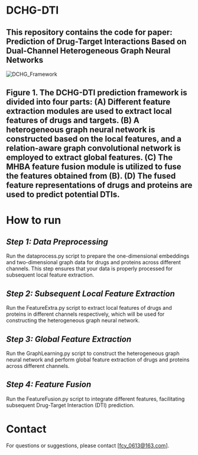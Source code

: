 # **DCHG-DTI**
## This repository contains the code for paper: Prediction of Drug-Target Interactions Based on Dual-Channel Heterogeneous Graph Neural Networks
![DCHG_Framework](https://github.com/user-attachments/assets/1d3c1a63-3391-4cad-86e7-ce4ca77af628)
## **Figure 1**. The DCHG-DTI prediction framework is divided into four parts: (A) Different feature extraction modules are used to extract local features of drugs and targets. (B) A heterogeneous graph neural network is constructed based on the local features, and a relation-aware graph convolutional network is employed to extract global features. (C) The MHBA feature fusion module is utilized to fuse the features obtained from (B). (D) The fused feature representations of drugs and proteins are used to predict potential DTIs.
# **How to run**
## *Step 1: Data Preprocessing*
Run the dataprocess.py script to prepare the one-dimensional embeddings and two-dimensional graph data for drugs and proteins across different channels. This step ensures that your data is properly processed for subsequent local feature extraction.
## *Step 2: Subsequent Local Feature Extraction*
Run the FeatureExtra.py script to extract local features of drugs and proteins in different channels respectively, which will be used for constructing the heterogeneous graph neural network.
## *Step 3: Global Feature Extraction*
Run the GraphLearning.py script to construct the heterogeneous graph neural network and perform global feature extraction of drugs and proteins across different channels.
## *Step 4: Feature Fusion*
Run the FeatureFusion.py script to integrate different features, facilitating subsequent Drug-Target Interaction (DTI) prediction.
# Contact
For questions or suggestions, please contact [fcy_0613@163.com].
